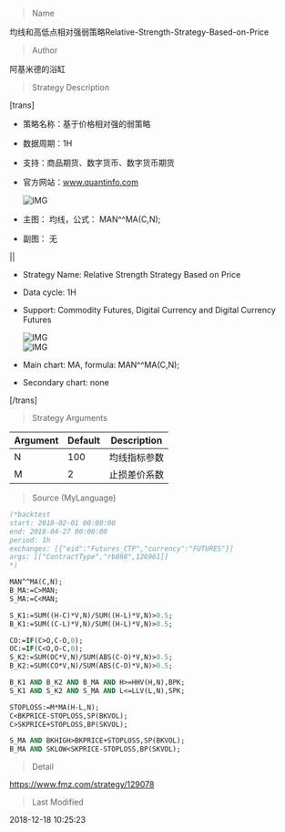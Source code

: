 
> Name

均线和高低点相对强弱策略Relative-Strength-Strategy-Based-on-Price

> Author

阿基米德的浴缸

> Strategy Description

[trans]
- 策略名称：基于价格相对强的弱策略
- 数据周期：1H
- 支持：商品期货、数字货币、数字货币期货
- 官方网站：www.quantinfo.com


  ![IMG](https://www.fmz.com/upload/asset/2e346e6e3b2edda65576ffe7d35e104b.png) 



- 主图：
  均线，公式： MAN^^MA(C,N);


- 副图：
  无

||

- Strategy Name: Relative Strength Strategy Based on Price
- Data cycle: 1H
- Support: Commodity Futures, Digital Currency and Digital Currency Futures

  ![IMG](https://www.fmz.com/upload/asset/45096a9dbc8e6361219bd4957494ac60.png)  
  ![IMG](https://www.fmz.com/upload/asset/bcf5916794bbc6d9e5e8332b6fa9798c.png) 

- Main chart:
  MA, formula: MAN^^MA(C,N);
- Secondary chart:
  none

[/trans]

> Strategy Arguments



|Argument|Default|Description|
|----|----|----|
|N|100|均线指标参数|MA index parameter|
|M|2|止损差价系数|stop loss difference coefficient|


> Source (MyLanguage)

``` pascal
(*backtest
start: 2018-02-01 00:00:00
end: 2018-04-27 00:00:00
period: 1h
exchanges: [{"eid":"Futures_CTP","currency":"FUTURES"}]
args: [["ContractType","rb888",126961]]
*)

MAN^^MA(C,N);
B_MA:=C>MAN;
S_MA:=C<MAN;

S_K1:=SUM((H-C)*V,N)/SUM((H-L)*V,N)>0.5;
B_K1:=SUM((C-L)*V,N)/SUM((H-L)*V,N)>0.5;

CO:=IF(C>O,C-O,0);
OC:=IF(C<O,O-C,0);
S_K2:=SUM(OC*V,N)/SUM(ABS(C-O)*V,N)>0.5;
B_K2:=SUM(CO*V,N)/SUM(ABS(C-O)*V,N)>0.5;

B_K1 AND B_K2 AND B_MA AND H>=HHV(H,N),BPK;
S_K1 AND S_K2 AND S_MA AND L<=LLV(L,N),SPK;

STOPLOSS:=M*MA(H-L,N);
C<BKPRICE-STOPLOSS,SP(BKVOL);
C>SKPRICE+STOPLOSS,BP(SKVOL);

S_MA AND BKHIGH>BKPRICE+STOPLOSS,SP(BKVOL);
B_MA AND SKLOW<SKPRICE-STOPLOSS,BP(SKVOL);
```

> Detail

https://www.fmz.com/strategy/129078

> Last Modified

2018-12-18 10:25:23
